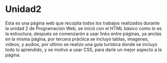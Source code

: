 # Unidad2

Esta es una página web que recopila todos los trabajos realizados durante la unidad 2 de Programación Web, se inició con el HTML básico como lo es la estructura, después se 
comenzarón a usar links entre páginas, ya anclas en la misma página, por tercera práctica se incluyo tablas, imagenes, videos, y audios, por ultimo se realizo una guía turística
donde se incluyo todo lo aprendido, y se motivo a usar CSS, para darle un mejor aspecto a la página.

